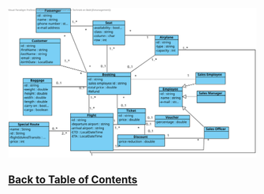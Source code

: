 ![Domain Model](Domain%20Model/D.M-PRJ2(finished).svg)

## [Back to Table of Contents](../TableOfContents.md)